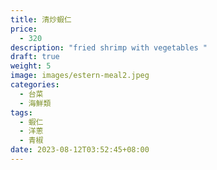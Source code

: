 ```yaml
---
title: 清炒蝦仁
price:
  - 320
description: "fried shrimp with vegetables "
draft: true
weight: 5
image: images/estern-meal2.jpeg
categories:
  - 台菜
  - 海鮮類
tags:
  - 蝦仁
  - 洋蔥
  - 青椒
date: 2023-08-12T03:52:45+08:00
---
```


